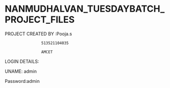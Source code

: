 # NANMUDHALVAN_TUESDAYBATCH_PROJECT_FILES

PROJECT CREATED BY :Pooja.s

                    513521104035

                    AMCET

LOGIN DETAILS:


UNAME: admin


Password:admin
